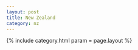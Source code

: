 ```yaml
---
layout: post
title: New Zealand
category: nz
---
```


{% include category.html param = page.layout %}